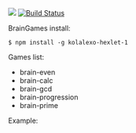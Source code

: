 <a href="https://codeclimate.com/github/AlexandrKoliukh/project-lvl1-s474/maintainability"><img src="https://api.codeclimate.com/v1/badges/b08eea1ba0e2ab6861ff/maintainability" /></a>
[![Build Status](https://travis-ci.org/AlexandrKoliukh/project-lvl1-s474.svg?branch=master)](https://travis-ci.org/AlexandrKoliukh/project-lvl1-s474)

BrainGames install:

    $ npm install -g kolalexo-hexlet-1 


Games list:

<ul>
    <li>brain-even</li>
    <li>brain-calc</li>
    <li>brain-gcd</li>
    <li>brain-progression</li>
    <li>brain-prime</li>
</ul>

<p>Example:</p>
<script src="https://asciinema.org/a/PcBqM9TiyaKSeTs78ZJLt72qI.js" id="asciicast-PcBqM9TiyaKSeTs78ZJLt72qI" async></script>
<p></p>
